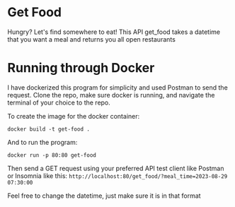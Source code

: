 # Get Food
Hungry? Let's find somewhere to eat!
This API get_food takes a datetime that you want a meal and returns you all open restaurants

# Running through Docker

I have dockerized this program for simplicity and used Postman to send the request.
Clone the repo, make sure docker is running, and navigate the terminal of your choice to the repo.

To create the image for the docker container:

`docker build -t get-food .`

And to run the program:

`docker run -p 80:80 get-food`

Then send a GET request using your preferred API test client like Postman or Insomnia like this:
`http://localhost:80/get_food/?meal_time=2023-08-29 07:30:00`

Feel free to change the datetime, just make sure it is in that format
